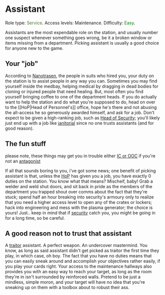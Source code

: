 # Assistant
Role type: <font color="#4e7331">Service</font>. Access levels: Maintenance. Difficulty: <font color="Green">Easy</font>.


Assistants are the most expendable role on the station, and usually number one suspect whenever something goes wrong, be it a broken window or items missing from a department. Picking assistant is usually a good choice for anyone new to the game.

## Your "job"

According to [Nanotrasen](Groups.md), the people in suits who hired you, your duty on the station is to assist people in any way you can. Sometimes you may find yourself inside the medbay, helping medical by dragging in dead bodies for cloning or injured people that need healing. But, most often you find yourself bringing coffee to one of the department heads. If you do actually want to help the station and do what you're supposed to do, head on over to the [[HoP|Head of Personnel's]] office, hope he's there and not abusing the all-access he so generously awarded himself, and ask for a job. Don't expect to be given a high-ranking job, such as [Head of Security](Hos.md); you'll likely just end up with a job like [janitorial](Janitor.md) since no one trusts assistants (and for good reason).

## The fun stuff

please note, these things may get you in trouble either [IC or OOC](Rp-words-and-abbreviations.md) if you're not an [antagonist](Antagonist.md)

If all that sounds boring to you, i've got some news; one benefit of picking assistant is that, unless the [HoP](Hop.md) has given you a job, you have exactly 0 duties on the station. You know what that means? Mischeif, baby! Grab a welder and weld shut doors, and sit back in pride as the members of the department you trapped shout over comms about the fact that they're stuck; spend half an hour breaking into security's armoury only to realize that you need a higher access level to open any of the crates or lockers; hack into engineering and mess with the plasma generator; the choice is yours! Just.. keep in mind that if [security](Security.md) catch you, you might be going in for a long time, so be careful.

## A good reason not to trust that assistant

A [traitor](Traitor.md) assistant. A perfect weapon. An undercover mastermind. You know, as long as said assistant didn't get picked as traitor the first time they play, in which case, oh boy. The fact that you have no duties means that you can easily sneak around and accomplish your objectives rather easily, if you play your cards right. Your access to the maintenance hallways also provides you with an easy way to reach your target, as long as the room they're in isn't surrounded by reinforced walls. Pretend to be just a mindless, simple moron, and your target will have no idea that you're sneaking up on them with a toolbox about to robust their ass.
